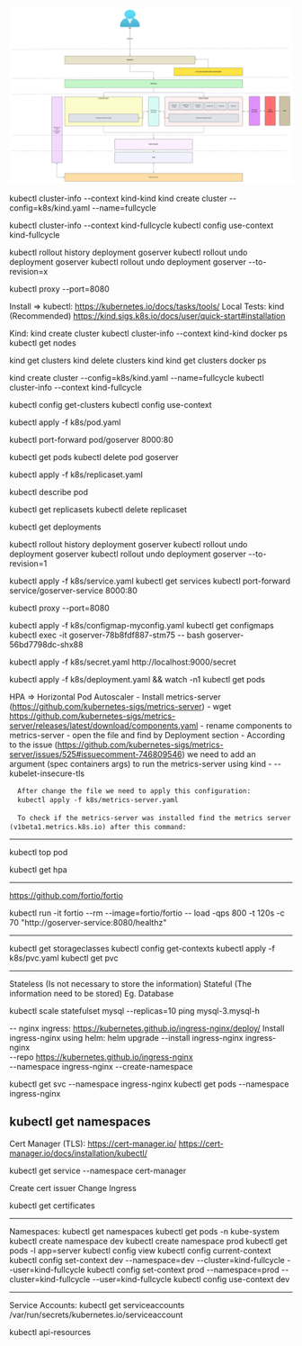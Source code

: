 ![Alt text](/img/k8s-lab-notes.png?raw=true "K8s notes")

kubectl cluster-info --context kind-kind
kind create cluster --config=k8s/kind.yaml --name=fullcycle

kubectl cluster-info --context kind-fullcycle
kubectl config use-context kind-fullcycle

kubectl rollout history deployment goserver
kubectl rollout undo deployment goserver
kubectl rollout undo deployment goserver --to-revision=x

kubectl proxy --port=8080

Install =>
  kubectl: https://kubernetes.io/docs/tasks/tools/
  Local Tests: kind (Recommended) https://kind.sigs.k8s.io/docs/user/quick-start#installation



Kind:
  kind create cluster
  kubectl cluster-info --context kind-kind
  docker ps
  kubectl get nodes

  kind get clusters
  kind delete clusters kind 
  kind get clusters
  docker ps

  kind create cluster --config=k8s/kind.yaml --name=fullcycle
  kubectl cluster-info --context kind-fullcycle

  kubectl config get-clusters
  kubectl config use-context <CLUSTER NAME>


  kubectl apply -f k8s/pod.yaml

  kubectl port-forward pod/goserver 8000:80

  kubectl get pods
  kubectl delete pod goserver

  kubectl apply -f k8s/replicaset.yaml

  kubectl describe pod <POD NAME>

  kubectl get replicasets
  kubectl delete replicaset <REPLICASET NAME>

  kubectl get deployments

  kubectl rollout history deployment goserver
  kubectl rollout undo deployment goserver
  kubectl rollout undo deployment goserver --to-revision=1

  kubectl apply -f k8s/service.yaml
  kubectl get services
  kubectl port-forward service/goserver-service 8000:80

  kubectl proxy --port=8080

  kubectl apply -f k8s/configmap-myconfig.yaml
  kubectl get configmaps
  kubectl exec -it goserver-78b8fdf887-stm75 -- bash
  goserver-56bd7798dc-shx88

  kubectl apply -f k8s/secret.yaml
  http://localhost:9000/secret

  kubectl apply -f k8s/deployment.yaml && watch -n1 kubectl get pods

  HPA => Horizontal Pod Autoscaler
    - Install metrics-server (https://github.com/kubernetes-sigs/metrics-server)
      - wget https://github.com/kubernetes-sigs/metrics-server/releases/latest/download/components.yaml
      - rename components to metrics-server
      - open the file and find by Deployment section
        - According to the issue (https://github.com/kubernetes-sigs/metrics-server/issues/525#issuecomment-746809546) we need to add an argument (spec containers args) to run the metrics-server using kind
          - --kubelet-insecure-tls

      After change the file we need to apply this configuration:
      kubectl apply -f k8s/metrics-server.yaml

      To check if the metrics-server was installed find the metrics server (v1beta1.metrics.k8s.io) after this command:
      
---

kubectl top pod

kubectl get hpa

---
https://github.com/fortio/fortio

kubectl run -it fortio --rm --image=fortio/fortio -- load -qps 800 -t 120s -c 70 "http://goserver-service:8080/healthz"

---
kubectl get storageclasses
kubectl config get-contexts
kubectl apply -f k8s/pvc.yaml 
kubectl get pvc

---
Stateless (Is not necessary to store the information)
Stateful (The information need to be stored) Eg. Database

kubectl scale statefulset mysql --replicas=10
ping mysql-3.mysql-h

--
nginx ingress: https://kubernetes.github.io/ingress-nginx/deploy/
Install ingress-nginx using helm:
helm upgrade --install ingress-nginx ingress-nginx \
  --repo https://kubernetes.github.io/ingress-nginx \
  --namespace ingress-nginx --create-namespace

kubectl get svc --namespace ingress-nginx
kubectl get pods --namespace ingress-nginx


kubectl get namespaces
---
Cert Manager (TLS): https://cert-manager.io/
https://cert-manager.io/docs/installation/kubectl/

kubectl get service --namespace cert-manager

Create cert issuer
Change Ingress

kubectl get certificates

----
Namespaces:
kubectl get namespaces
kubectl get pods -n kube-system
kubectl create namespace dev
kubectl create namespace prod
kubectl get pods -l app=server
kubectl config view
kubectl config current-context
kubectl config set-context dev --namespace=dev --cluster=kind-fullcycle --user=kind-fullcycle
kubectl config set-context prod --namespace=prod --cluster=kind-fullcycle --user=kind-fullcycle
kubectl config use-context dev

---
Service Accounts:
kubectl get serviceaccounts
/var/run/secrets/kubernetes.io/serviceaccount

kubectl api-resources
